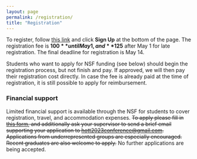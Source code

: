 ```yaml
---
layout: page
permalink: /registration/
title: "Registration"
---
```


To register, follow [this
link](https://starrez.housing.cmu.edu/StarRezPortalConference/go/Conferences/homotopy2023)
and click **Sign Up** at the bottom of the page.
The registration fee is **$100** until May 1, and **$125** after May 1 for late
registration. The final deadline for registration is May 14.

Students who want to apply for NSF funding (see below) should begin the
registration process, but not finish and pay. If approved, we will then pay
their registration cost directly. In case the fee is already paid at the time of
registration, it is still possible to apply for reimbursement.

### Financial support

Limited financial support is available through the NSF for students to cover
registration, travel, and accommodation expenses. ~~To apply please fill in
[this
form](https://docs.google.com/forms/d/e/1FAIpQLSciFgKNEMhExLc7w2y6uazRUnfyAmd9OAo2L8MmifWiJjhE9Q/viewform),
and additionally ask your supervisor to send a brief email supporting your
application to
[hott2023conference@gmail.com](mailto:hott2023conference@gmail.com).
Applications from underrepresented groups are especially encouraged. Recent
graduates are also welcome to apply.~~ No further applications are being accepted.
